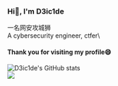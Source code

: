 ### Hi👋, I'm D3ic1de

一名网安攻城狮\
A cybersecurity engineer, ctfer\
#### Thank you for visiting my profile😄
![D3ic1de's GitHub stats](https://github-readme-stats.vercel.app/api?username=D3ic1de)\
![](https://github-readme-streak-stats.herokuapp.com/?user=D3ic1de)

<!--
**D3ic1de/D3ic1de** is a ✨ _special_ ✨ repository because its `README.md` (this file) appears on your GitHub profile.

Here are some ideas to get you started:

- 🔭 I’m currently working on ...
- 🌱 I’m currently learning ...
- 👯 I’m looking to collaborate on ...
- 🤔 I’m looking for help with ...
- 💬 Ask me about ...
- 📫 How to reach me: ...
- 😄 Pronouns: ...
- ⚡ Fun fact: ...
-->

